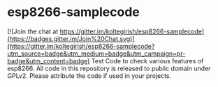 # esp8266-samplecode

[![Join the chat at https://gitter.im/koltegirish/esp8266-samplecode](https://badges.gitter.im/Join%20Chat.svg)](https://gitter.im/koltegirish/esp8266-samplecode?utm_source=badge&utm_medium=badge&utm_campaign=pr-badge&utm_content=badge)
Test Code to check various features of esp8266. All code in this repository is released to public domain under GPLv2. Please attribute the code if used in your projects.
